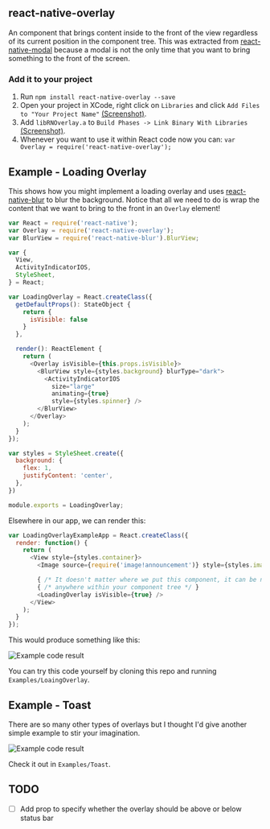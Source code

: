 ## react-native-overlay

An <Overlay /> component that brings content inside to the front of the view regardless of its current position in the component tree. This was extracted from [react-native-modal](https://github.com/brentvatne/react-native-modal) because a modal is not the only time that you want to bring something to the front of the screen.

### Add it to your project

1. Run `npm install react-native-overlay --save`
2. Open your project in XCode, right click on `Libraries` and click `Add
   Files to "Your Project Name"` [(Screenshot)](http://url.brentvatne.ca/g9Wp).
3. Add `libRNOverlay.a` to `Build Phases -> Link Binary With Libraries`
   [(Screenshot)](http://url.brentvatne.ca/g9Wp).
4. Whenever you want to use it within React code now you can: `var Overlay = require('react-native-overlay');`

## Example - Loading Overlay

This shows how you might implement a loading overlay and uses
[react-native-blur](http://github.com/kureev/react-native-blur) to blur
the background. Notice that all we need to do is wrap the content that
we want to bring to the front in an `Overlay` element!

```javascript
var React = require('react-native');
var Overlay = require('react-native-overlay');
var BlurView = require('react-native-blur').BlurView;

var {
  View,
  ActivityIndicatorIOS,
  StyleSheet,
} = React;

var LoadingOverlay = React.createClass({
  getDefaultProps(): StateObject {
    return {
      isVisible: false
    }
  },

  render(): ReactElement {
    return (
      <Overlay isVisible={this.props.isVisible}>
        <BlurView style={styles.background} blurType="dark">
          <ActivityIndicatorIOS
            size="large"
            animating={true}
            style={styles.spinner} />
        </BlurView>
      </Overlay>
    );
  }
});

var styles = StyleSheet.create({
  background: {
    flex: 1,
    justifyContent: 'center',
  },
})

module.exports = LoadingOverlay;
```

Elsewhere in our app, we can render this:

```javascript
var LoadingOverlayExampleApp = React.createClass({
  render: function() {
    return (
      <View style={styles.container}>
        <Image source={require('image!announcement')} style={styles.image} />

        { /* It doesn't matter where we put this component, it can be nested */ }
        { /* anywhere within your component tree */ }
        <LoadingOverlay isVisible={true} />
      </View>
    );
  }
});
```
This would produce something like this:

![Example code result](https://raw.githubusercontent.com/brentvatne/react-native-overlay/master/example.png)

You can try this code yourself by cloning this repo and running
`Examples/LoaingOverlay`.

## Example - Toast

There are so many other types of overlays but I thought I'd give another
simple example to stir your imagination.

![Example code result](https://raw.githubusercontent.com/brentvatne/react-native-overlay/master/example-toast.png)

Check it out in `Examples/Toast`.


## TODO
- [ ] Add prop to specify whether the overlay should be above or below
  status bar
